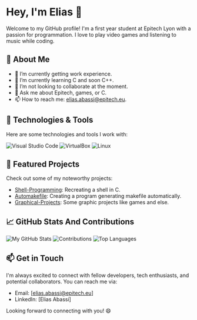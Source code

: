# Hey, I'm Elias 👋

Welcome to my GitHub profile! I'm a first year student at Epitech Lyon with a passion for programmation. I love to play video games and listening to music while coding.

## 🚀 About Me

- 🔭 I’m currently getting work experience.
- 🌱 I’m currently learning C and soon C++.
- 👯 I’m not looking to collaborate at the moment.
- 💬 Ask me about Epitech, games, or C.
- 📫 How to reach me: elias.abassi@epitech.eu.

## 🔧 Technologies & Tools

Here are some technologies and tools I work with:

![Visual Studio Code](VSCodelogo.svg) ![VirtualBox](Virtualbox_logo.svg) ![Linux](Tux.svg)

## 🌟 Featured Projects

Check out some of my noteworthy projects:

- [Shell-Programming](https://github.com/Nishidara/Shell-Programming): Recreating a shell in C.
- [Automakefile](https://github.com/Nishidara/Automakefile): Creating a program generating makefile automatically.
- [Graphical-Projects](https://github.com/Nishidara/Graphical-Projects): Some graphic projects like games and else.

## 📈 GitHub Stats And Contributions

![My GitHub Stats](https://github-readme-stats.vercel.app/api?username=Nishidara&show_icons=true&theme=dark)
![Contributions](https://github-readme-streak-stats.herokuapp.com/?user=Nishidara&theme=dark)
![Top Languages](https://github-readme-stats.vercel.app/api/top-langs/?username=your-username&layout=compact&hide=html,css&theme=dark)

## 📫 Get in Touch

I'm always excited to connect with fellow developers, tech enthusiasts, and potential collaborators. You can reach me via:

- Email: [elias.abassi@epitech.eu]
- LinkedIn: [Elias Abassi]

Looking forward to connecting with you! 😄
